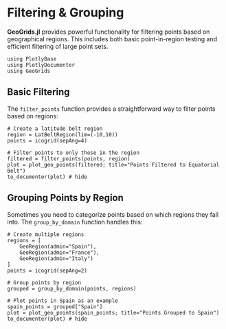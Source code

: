 # Filtering & Grouping

**GeoGrids.jl** provides powerful functionality for filtering points based on geographical regions. This includes both basic point-in-region testing and efficient filtering of large point sets.

```@setup plot
using PlotlyBase
using PlotlyDocumenter
using GeoGrids
```

## Basic Filtering

The `filter_points` function provides a straightforward way to filter points based on regions:

```@example plot
# Create a latitude belt region
region = LatBeltRegion(lim=(-10,10))
points = icogrid(sepAng=4)

# Filter points to only those in the region
filtered = filter_points(points, region)
plot = plot_geo_points(filtered; title="Points Filtered to Equatorial Belt")
to_documenter(plot) # hide
```

## Grouping Points by Region

Sometimes you need to categorize points based on which regions they fall into. The `group_by_domain` function handles this:

```@example plot
# Create multiple regions
regions = [
    GeoRegion(admin="Spain"),
    GeoRegion(admin="France"),
    GeoRegion(admin="Italy")
]
points = icogrid(sepAng=2)

# Group points by region
grouped = group_by_domain(points, regions)

# Plot points in Spain as an example
spain_points = grouped["Spain"]
plot = plot_geo_points(spain_points; title="Points Grouped to Spain")
to_documenter(plot) # hide
```
